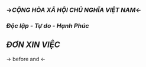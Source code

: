 ### ->_CỘNG HÒA XÃ HỘI CHỦ NGHĨA VIỆT NAM_<-  
### _Độc lập - Tự do - Hạnh Phúc_  

## _ĐƠN XIN VIỆC_

-> before and <-